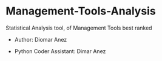 # Management-Tools-Analysis

Statistical Analysis tool, of Management Tools best ranked

- Author: Diomar Anez

- Python Coder Assistant: Dimar Anez
